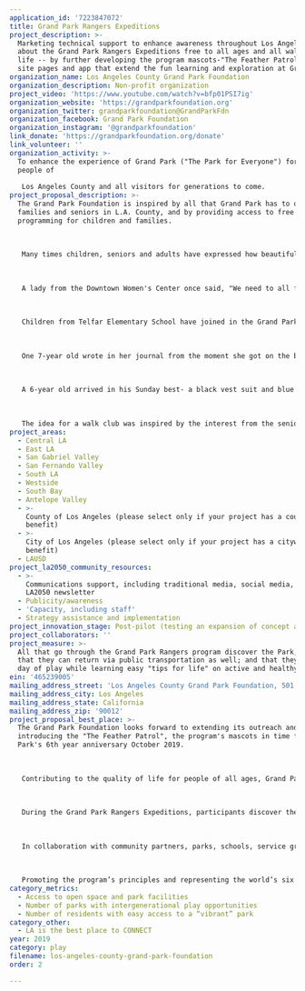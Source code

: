 ```yaml
---
application_id: '7223847072'
title: Grand Park Rangers Expeditions
project_description: >-
  Marketing technical support to enhance awareness throughout Los Angeles County
  about the Grand Park Rangers Expeditions free to all ages and all walks of
  life -- by further developing the program mascots-"The Feather Patrol"; web
  site pages and app that extend the fun learning and exploration at Grand Park.
organization_name: Los Angeles County Grand Park Foundation
organization_description: Non-profit organization
project_video: 'https://www.youtube.com/watch?v=bfp01PSI7ig'
organization_website: 'https://grandparkfoundation.org'
organization_twitter: grandparkfoundation@GrandParkFdn
organization_facebook: Grand Park Foundation
organization_instagram: '@grandparkfoundation'
link_donate: 'https://grandparkfoundation.org/donate'
link_volunteer: ''
organization_activity: >-
  To enhance the experience of Grand Park ("The Park for Everyone") for the
  people of 
   
   Los Angeles County and all visitors for generations to come.
project_proposal_description: >-
  The Grand Park Foundation is inspired by all that Grand Park has to offer
  families and seniors in L.A. County, and by providing access to free
  programming for children and families. 
   
   
   
   Many times children, seniors and adults have expressed how beautiful the park is, and how they have never been to a park such as Grand Park or to downtown L.A. Many times the youths and seniors arrive down and out -- but once they finish the warm-up exercises, begin the day with a new demeanor and are transformed on this day with smiles and laughter.
   
   
   
   A lady from the Downtown Women's Center once said, "We need to all finish the Expedition and finish exploring the Park -- we need to make it to the Fountain -- that is Grand Park's crown jewel!" She arrived sad, tired and with junk food and walking very slow off the bus -- at the end of the Expedition, she was a different person -- smelling the plant life and setting aside her walker. She motivated everyone in the group to make it to the finish line - to the Grand Park water fountain. 
   
   
   
   Children from Telfar Elementary School have joined in the Grand Park Rangers Expeditions -- a school with one of the highest homeless populations in LAUSD. The Salvation Army Day Care-Skid Row brought children of families who live in shelters and of the garment workers. Just as all the Grand Park Rangers participants, they immensely enjoyed the lunches provided during the "outdoor classrooms". Most of all, they enjoyed dipping their feet and splashing in the water -- this is "their urban beach" in downtown L.A.
   
   
   
   One 7-year old wrote in her journal from the moment she got on the bus from her community center in the Santa Clarita Valley to her departure from Grand Park -- ending her notes with a large "Thank You", "I want to come back to Grand Park". 
   
   
   
   A 6-year old arrived in his Sunday best- a black vest suit and blue shirt and completed the expedition in his shiny black shoes -- he and the kids from the Salvation Army Child Care Center had waited with anticipation to make their visit to Grand Park through the Grand Park Rangers program. 
   
   
   
   The idea for a walk club was inspired by the interest from the seniors who enjoy the exercises offered during the Grand Park Rangers Expeditions.
project_areas:
  - Central LA
  - East LA
  - San Gabriel Valley
  - San Fernando Valley
  - South LA
  - Westside
  - South Bay
  - Antelope Valley
  - >-
    County of Los Angeles (please select only if your project has a countywide
    benefit)
  - >-
    City of Los Angeles (please select only if your project has a citywide
    benefit)
  - LAUSD
project_la2050_community_resources:
  - >-
    Communications support, including traditional media, social media, and
    LA2050 newsletter
  - Publicity/awareness
  - 'Capacity, including staff'
  - Strategy assistance and implementation
project_innovation_stage: Post-pilot (testing an expansion of concept after initially successful pilot)
project_collaborators: ''
project_measure: >-
  All that go through the Grand Park Rangers program discover the Park, learn
  that they can return via public transportation as well; and that they enjoy a
  day of play while learning easy "tips for life" on active and healthy living.
ein: '465239005'
mailing_address_street: 'Los Angeles County Grand Park Foundation, 501 N. Main Street, Suite 304'
mailing_address_city: Los Angeles
mailing_address_state: California
mailing_address_zip: '90012'
project_proposal_best_place: >-
  The Grand Park Foundation looks forward to extending its outreach and to
  introducing the "The Feather Patrol", the program's mascots in time for Grand
  Park's 6th year anniversary October 2019. 
   
   
   
   Contributing to the quality of life for people of all ages, Grand Park Rangers™ is a free community-building and wellness program promoting outdoor play, healthy living, and protection of the eco-system. The program’s learning modules foster environmental stewardship, active/healthy lifestyles and outdoor play among children, families and senior citizens - many of the expeditions are inter-generational.
   
   
   
   During the Grand Park Rangers Expeditions, participants discover the landscape’s natural habitat and receive “tips for life” on wellness and environmental stewardship during the “outdoor classrooms” along the way. At the conclusion of the Expedition, participants take the Grand Park Rangers Oath. The "tips for life" are easy to remember tips that can be practiced and remembered for a lifetime; and the transportation points learned during the Expeditions will bring more families to discover Grand Park from throughout the county.
   
   
   
   In collaboration with community partners, parks, schools, service groups and public agencies, the program takes place at Grand Park, the “Park for Everyone”. The Grand Park Foundation provides transportation and lunch at no cost to schools, community groups, senior centers, parks and other public benefit organizations. 
   
   
   
   Promoting the program’s principles and representing the world’s six floristic kingdoms that make up Grand Park’s meridian gardens, is the “Feather Patrol”, the program’s mascots — connecting the Park to the world — and the world to the Park. An app will be developed to match the world’s distinct gardens as well as native plants, and will also provide the fun learning tips on wellness and environmental stewardship. The learning fun will also extend to the Grand Park Foundation’s web site.
category_metrics:
  - Access to open space and park facilities
  - Number of parks with intergenerational play opportunities
  - Number of residents with easy access to a “vibrant” park
category_other:
  - LA is the best place to CONNECT
year: 2019
category: play
filename: los-angeles-county-grand-park-foundation
order: 2

---
```

